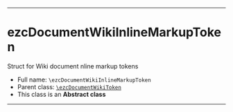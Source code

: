 ***

# ezcDocumentWikiInlineMarkupToken

Struct for Wiki document nline markup tokens

* Full name: `\ezcDocumentWikiInlineMarkupToken`
* Parent class: [`\ezcDocumentWikiToken`](./ezcDocumentWikiToken.md)
* This class is an **Abstract class**

***


